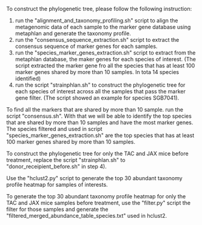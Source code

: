 To construct the phylogenetic tree, please follow the following instruction:
1) run the "alignment_and_taxonomy_profiling.sh" script to align the metagenomic data of each sample to the marker gene database using metaphlan and generate the taxonomy profile.
2) run the "consensus_sequence_extraction.sh" script to extract the consensus sequence of marker genes for each samples.
3) run the "species_marker_genes_extraction.sh" script to extract from the metaphlan database, the maker genes for each species of interest. (The script extracted the marker gene fro all the species that has at least 100 marker genes shared by more than 10 samples. In tota 14 species identified)
4) run the script "strainphlan.sh" to construct the phylogenetic tree for each species of interest across all the samples that pass the marker gene filter. (The script showed an example for species SGB7041).

To find all the markers that are shared by more than 10 sample. run the script "consensus.sh". With that we will be able to identify the top species that are shared by more than 10 samples and have the most marker genes. The species filtered and used in script "species_marker_genes_extraction.sh" are the top species that has at least 100 marker genes shared by more than 10 samples.

To construct the phylogenetic tree for only the TAC and JAX mice before treatment, replace the script "strainphlan.sh" to "donor_receipient_before.sh" in step 4).

Use the "hclust2.py" script to generate the top 30 abundant taxonomy profile heatmap for samples of interests.

To generate the top 30 abundant taxonomy profile heatmap for only the TAC and JAX mice samples before treatment, use the "filter.py" script the filter for those samples and generate the "filtered_merged_abundance_table_species.txt" used in hclust2.

